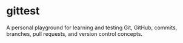 # gittest
A personal playground for learning and testing Git, GitHub, commits, branches, pull requests, and version control concepts.

